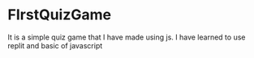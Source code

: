 # FIrstQuizGame
 It is a simple quiz game that I have made using js.
 I have learned to use replit and basic of javascript
 
